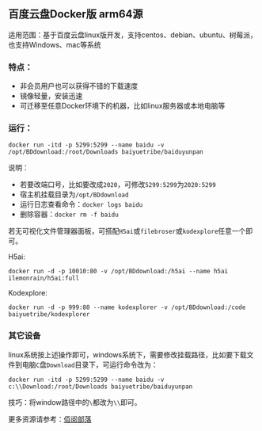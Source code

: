 ## 百度云盘Docker版 arm64源

适用范围：基于百度云盘linux版开发，支持centos、debian、ubuntu、树莓派，也支持Windows、mac等系统

### 特点：

- 非会员用户也可以获得不错的下载速度
- 镜像轻量，安装迅速
- 可迁移至任意Docker环境下的机器，比如linux服务器或本地电脑等

### 运行：

```
docker run -itd -p 5299:5299 --name baidu -v /opt/BDdownload:/root/Downloads baiyuetribe/baiduyunpan
```

说明：

- 若要改端口号，比如要改成`2020`，可修改`5299:5299`为`2020:5299`
- 宿主机挂载目录为`/opt/BDdownload`
- 运行日志查看命令：`docker logs baidu`
- 删除容器：`docker rm -f baidu`

若无可视化文件管理器面板，可搭配`H5ai`或`filebroser`或`kodexplore`任意一个即可。

H5ai:

```
docker run -d -p 10010:80 -v /opt/BDdownload:/h5ai --name h5ai ilemonrain/h5ai:full
```

Kodexplore:

```
docker run -d -p 999:80 --name kodexplorer -v /opt/BDdownload:/code baiyuetribe/kodexplorer
```

### 其它设备

linux系统按上述操作即可，windows系统下，需要修改挂载路径，比如要下载文件到电脑`C`盘`Download`目录下，可运行命令改为：

```
docker run -itd -p 5299:5299 --name baidu -v c:\\Download:/root/Downloads baiyuetribe/baiduyunpan
```

技巧：将window路径中的`\`都改为`\\`即可。

更多资源请参考：[佰阅部落](https://baiyue.one)

